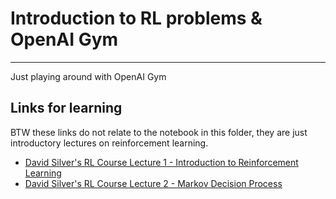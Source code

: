 # Introduction to RL problems & OpenAI Gym
---
Just playing around with OpenAI Gym

## Links for learning
BTW these links do not relate to the notebook in this folder, they are just introductory lectures on reinforcement learning.

- [David Silver's RL Course Lecture 1 - Introduction to Reinforcement Learning](https://www.youtube.com/watch?v=2pWv7GOvuf0&list=PLqYmG7hTraZBiG_XpjnPrSNw-1XQaM_gB&index=1)
- [David Silver's RL Course Lecture 2 - Markov Decision Process](https://www.youtube.com/watch?v=lfHX2hHRMVQ&list=PLqYmG7hTraZBiG_XpjnPrSNw-1XQaM_gB&index=2)